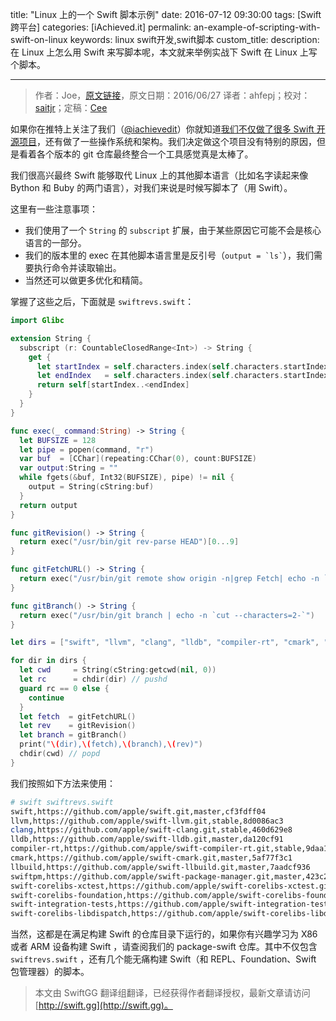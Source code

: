 title: "Linux 上的一个 Swift 脚本示例"
date: 2016-07-12 09:30:00
tags: [Swift 跨平台]
categories: [iAchieved.it]
permalink: an-example-of-scripting-with-swift-on-linux
keywords: linux swift开发,swift脚本
custom_title: 
description: 在 Linux 上怎么用 Swift 来写脚本呢，本文就来举例实战下 Swift 在 Linux 上写个脚本。

---
> 作者：Joe，[原文链接](http://dev.iachieved.it/iachievedit/an-example-of-scripting-with-swift-on-linux/?utm_source=rss&utm_medium=rss)，原文日期：2016/06/27
> 译者：ahfepj；校对：[saitjr](http://www.saitjr.com)；定稿：[Cee](https://github.com/Cee)
  







<!--此处开始正文-->

如果你在推特上关注了我们（[@iachievedit](https://twitter.com/iachievedit)）你就知道[我们不仅做了很多 Swift 开源项目](http://swift-arm.ddns.net/)，还有做了一些操作系统和架构。我们决定做这个项目没有特别的原因，但是看着各个版本的 git 仓库最终整合一个工具感觉真是太棒了。

我们很高兴最终 Swift 能够取代 Linux 上的其他脚本语言（比如名字读起来像 Bython 和 Buby 的两门语言），对我们来说是时候写脚本了（用 Swift）。

<!--more-->

这里有一些注意事项：

* 我们使用了一个 `String` 的 `subscript` 扩展，由于某些原因它可能不会是核心语言的一部分。
* 我们的版本里的 exec 在其他脚本语言里是反引号（`` output = `ls` ``），我们需要执行命令并读取输出。
* 当然还可以做更多优化和精简。

掌握了这些之后，下面就是 `swiftrevs.swift`：

```swift
import Glibc

extension String {
  subscript (r: CountableClosedRange<Int>) -> String {
    get {
      let startIndex = self.characters.index(self.characters.startIndex, offsetBy:r.lowerBound)
      let endIndex   = self.characters.index(self.characters.startIndex, offsetBy:r.upperBound)
      return self[startIndex..<endIndex]
    }
  }
}

func exec(_ command:String) -> String {
  let BUFSIZE = 128
  let pipe = popen(command, "r")
  var buf  = [CChar](repeating:CChar(0), count:BUFSIZE)
  var output:String = ""
  while fgets(&buf, Int32(BUFSIZE), pipe) != nil {
    output = String(cString:buf)
  }
  return output
}

func gitRevision() -> String {
  return exec("/usr/bin/git rev-parse HEAD")[0...9]
}

func gitFetchURL() -> String {
  return exec("/usr/bin/git remote show origin -n|grep Fetch| echo -n `cut --characters=14-`")
}

func gitBranch() -> String {
  return exec("/usr/bin/git branch | echo -n `cut --characters=2-`")
}

let dirs = ["swift", "llvm", "clang", "lldb", "compiler-rt", "cmark", "llbuild", "swiftpm", "swift-corelibs-xctest", "swift-corelibs-foundation", "swift-integration-tests", "swift-corelibs-libdispatch"]

for dir in dirs {
  let cwd     = String(cString:getcwd(nil, 0))
  let rc      = chdir(dir) // pushd
  guard rc == 0 else {
    continue
  }
  let fetch  = gitFetchURL()
  let rev    = gitRevision()
  let branch = gitBranch()
  print("\(dir),\(fetch),\(branch),\(rev)")
  chdir(cwd) // popd
}
```

我们按照如下方法来使用：

```bash
# swift swiftrevs.swift
swift,https://github.com/apple/swift.git,master,cf3fdff04
llvm,https://github.com/apple/swift-llvm.git,stable,8d0086ac3
clang,https://github.com/apple/swift-clang.git,stable,460d629e8
lldb,https://github.com/apple/swift-lldb.git,master,da120cf91
compiler-rt,https://github.com/apple/swift-compiler-rt.git,stable,9daa1b32c
cmark,https://github.com/apple/swift-cmark.git,master,5af77f3c1
llbuild,https://github.com/apple/swift-llbuild.git,master,7aadcf936
swiftpm,https://github.com/apple/swift-package-manager.git,master,423c2a1c8
swift-corelibs-xctest,https://github.com/apple/swift-corelibs-xctest.git,master,03905f564
swift-corelibs-foundation,https://github.com/apple/swift-corelibs-foundation.git,master,4c15543f8
swift-integration-tests,https://github.com/apple/swift-integration-tests.git,master,4eda8055a
swift-corelibs-libdispatch,https://github.com/apple/swift-corelibs-libdispatch.git,master,e922531c2
```

当然，这都是在满足构建 Swift 的仓库目录下运行的，如果你有兴趣学习为 X86 或者 ARM 设备构建 Swift ，请查阅我们的 package-swift 仓库。其中不仅包含 `swiftrevs.swift` ，还有几个能无痛构建 Swift（和 REPL、Foundation、Swift 包管理器）的脚本。
> 本文由 SwiftGG 翻译组翻译，已经获得作者翻译授权，最新文章请访问 [http://swift.gg](http://swift.gg)。